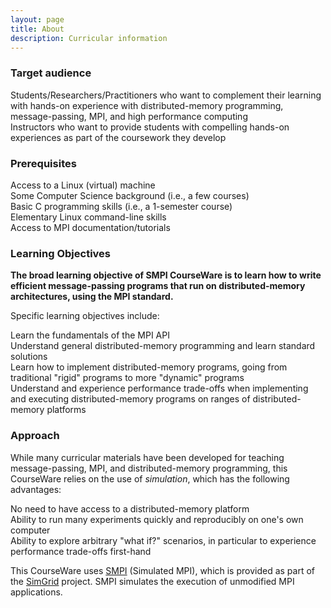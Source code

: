 ```yaml
---
layout: page
title: About
description: Curricular information
---
```


<div class="ui container raised border segment">

<h3 class="ui header">
Target audience
</h3>

<div class="ui list bulleted">

<div class="ui item"> Students/Researchers/Practitioners who want to complement their learning with hands-on experience with distributed-memory programming, message-passing, MPI, and high performance computing</div>
<div class="ui item"> Instructors who want to provide students with compelling hands-on experiences as part of the coursework they develop</div>
</div>

</div>

<div class="ui container raised border segment">

<h3 class="ui header">
Prerequisites
</h3>

<div class="ui list bulleted">
<div class="ui item">Access to a Linux (virtual) machine</div>
<div class="ui item">Some Computer Science background (i.e., a few courses)</div>
<div class="ui item">Basic C programming skills (i.e., a 1-semester course)</div>
<div class="ui item">Elementary Linux command-line skills</div>
<div class="ui item">Access to MPI documentation/tutorials</div>
</div>

</div>




<div class="ui container raised border segment">

<h3 class="ui header">
Learning Objectives
</h3>

<b>The broad learning objective of SMPI CourseWare is to learn how to write efficient message-passing
programs that run on distributed-memory architectures, using the MPI standard.</b>

Specific learning objectives include:
<div class="ui list bulleted">
<div class="ui item"> Learn the fundamentals of the MPI API</div>
<div class="ui item"> Understand general distributed-memory programming and learn standard solutions</div>
<div class="ui item"> Learn how to implement distributed-memory programs, going from traditional "rigid" programs to more "dynamic" programs</div>
<div class="ui item"> Understand and experience performance trade-offs when implementing and executing distributed-memory programs on ranges of distributed-memory platforms</div>
</div>
</div>


<div class="ui container raised border segment">

<h3 class="ui header">
Approach
</h3>

While many curricular materials have been developed for teaching message-passing, MPI, and distributed-memory programming,
this CourseWare relies on the use of _simulation_, which has the following advantages:


<div class="ui list bulleted">
<div class="ui item"> No need to have access to a distributed-memory platform</div>
<div class="ui item"> Ability to run many experiments quickly and reproducibly on one's own computer</div>
<div class="ui item"> Ability to explore arbitrary "what if?" scenarios, in particular to experience performance trade-offs first-hand</div>
</div>

This CourseWare uses
<a href="http://simgrid.gforge.inria.fr/simgrid/latest/doc/group__SMPI__API.html">SMPI</a> (Simulated MPI),
which is provided as part of the <a href="http://simgrid.gforge.inria.fr">SimGrid</a> project. SMPI simulates the execution of unmodified MPI applications.
</div>
